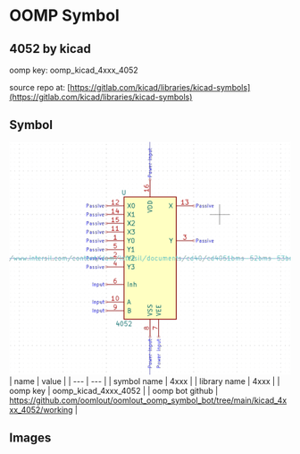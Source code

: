 # OOMP Symbol  
## 4052  by kicad  
  
oomp key: oomp_kicad_4xxx_4052  
  
source repo at: [https://gitlab.com/kicad/libraries/kicad-symbols](https://gitlab.com/kicad/libraries/kicad-symbols)  
## Symbol  
  
[![working.png](working_600.png)](working.png)  
| name | value | 
| --- | --- | 
| symbol name | 4xxx | 
| library name | 4xxx | 
| oomp key | oomp_kicad_4xxx_4052 | 
| oomp bot github | https://github.com/oomlout/oomlout_oomp_symbol_bot/tree/main/kicad_4xxx_4052/working | 
## Images  
